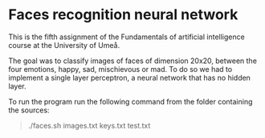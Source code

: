 # Faces recognition neural network

This is the fifth assignment of the Fundamentals of artificial intelligence course at the University of Umeå.

The goal was to classify images of faces of dimension 20x20, between the four emotions, happy, sad, mischievous or mad.
To do so we had to implement a single layer perceptron, a neural network that has no hidden layer.

To run the program run the following command from the folder containing the sources:
> ./faces.sh images.txt keys.txt test.txt
